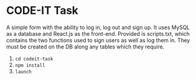 # CODE-IT Task
A simple form with the ability to log in, log out and sign up. 
It uses MySQL as a database and React.js as the front-end.
Provided is scripts.txt, which contains the two functions used to sign users as well as log them in. They must be created on the DB along any tables which they require.
 
1. `cd codeit-task`
2. `npm install`
3. `launch`